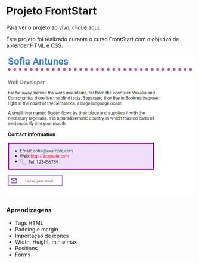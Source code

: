 # Projeto FrontStart

Para ver o projeto ao vivo, [clique aqui](https://sofsbela.github.io/FrontStart/).

Este projeto foi realizado durante o curso FrontStart com o objetivo de aprender HTML e CSS.

![Project_preview](https://github.com/sofsbela/FrontStart/blob/master/imagens/Projeto_preview.JPG?raw=true)
### Aprendizagens
- Tags HTML
- Padding e margin
- Importação de ícones
- Width, Height, min e max
- Positions
- Forms

